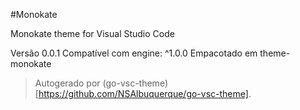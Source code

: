 #Monokate

Monokate theme for Visual Studio Code

Versão 0.0.1
Compatível com engine: ^1.0.0
Empacotado em theme-monokate

> Autogerado por (go-vsc-theme)[https://github.com/NSAlbuquerque/go-vsc-theme].